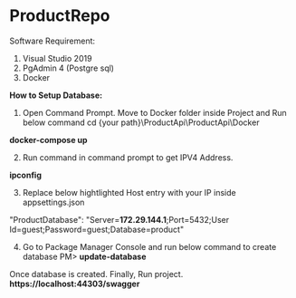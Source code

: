 # ProductRepo

Software Requirement:
1. Visual Studio 2019
2. PgAdmin 4 (Postgre sql)
3. Docker

**How to Setup Database:**
1. Open Command Prompt. Move to Docker folder inside Project and Run below command
cd {your path}\ProductApi\ProductApi\Docker

**docker-compose up**


2. Run command in command prompt to get IPV4 Address.

**ipconfig**

3. Replace below hightlighted Host entry with your IP inside appsettings.json

"ProductDatabase": "Server=**172.29.144.1**;Port=5432;User Id=guest;Password=guest;Database=product"


4. Go to Package Manager Console and run below command to create database
PM> **update-database**

Once database is created.
Finally, Run project.
**https://localhost:44303/swagger**

